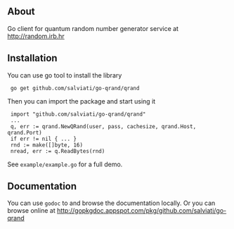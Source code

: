## About

Go client for quantum random number generator service at http://random.irb.hr

## Installation

You can use go tool to install the library

     go get github.com/salviati/go-qrand/qrand
 
Then you can import the package and start using it

     import "github.com/salviati/go-qrand/qrand"
     ...
     q, err := qrand.NewQRand(user, pass, cachesize, qrand.Host, qrand.Port)
     if err != nil { ... }
     rnd := make([]byte, 16)
     nread, err := q.ReadBytes(rnd)

See `example/example.go` for a full demo.

## Documentation

You can use `godoc` to and browse the documentation locally. Or you can browse online at http://gopkgdoc.appspot.com/pkg/github.com/salviati/go-qrand
